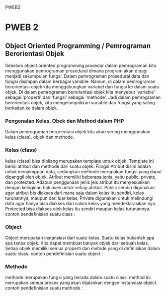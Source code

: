  P W E B 2 

<h1> PWEB 2 </h1> 
<h2> Object Oriented Programming / Pemrograman Berorientasi Objek</h2>
Sebelum object oriented programming prosedur dalam pemrograman kita menggunakan pemrograman prosedural dimana program akan dibagi menjadi sekumpulan fungsi. Dalam pemrograman prosedural data dan fungsi disimpan dalam berbagai variable. Namun, di dalam pemrograman berorientasi objek kita menggabungkan variabel dan fungsi ke dalam suatu objek. Di dalam pemrograman berorientasi objek kita menyebut 'variable' sebagai 'properti' dan 'fungsi' sebagai 'methode'. Jadi dalam pemrograman berorientasi objek, kita mengelompokkan variable dan fungsi yang saling berkaitan ke dalam objek.
 <h3>Pengenalan Kelas, Obek dan Method dalam PHP</h3>
Dalam pemrograman berorientasi objek kita akan sering menggunakan kelas (class), objek dan methode. 
<h3>Kelas (class)</h3>
kelas (class) bisa dibilang merupakan template untuk objek. Template ini berisi atribut dan methode dari suatu objek. Fungsi Atribut disini adalah untuk menyimppan data, sedangkan methode merupakan fungsi yang dapat dipanggil oleh objek. 
Atribut memiliki beberapa jenis, yaitu public, private, dan protected. Adapun penggunaan jenis jeis atribut itu menyesuaikan dengan keinginan hak ases untuk setiap atirbut. Public sendiri digunakan agar atribut bis diakses dari mana saja dalam kelas itu sendiri, kelas turunannya, maupun dari luar kelas. Private digunakan untuk melindungi data agar hanya bisa diakses dari salam kelas yang mendeklarasikan nya. Protected bisa diakses oleh kelas itu sendiri maupun kelas turunannya. 
contoh pendefinisian suatu class :


<h3>Object</h3>
Object merupakan instansiasi dari suatu kelas. Suatu kelas bukanlah apa apa tanpa objek. Kita dapat membuat banyak objek dari sebuah kelas. Setiap objek memiliki semua properti dan metode yang di definisikan dalam suatu class.
contoh pendefinisian suatu object :



<h3>Methode</h3>
methode merupakan fungsi yang berada dalam suatu class. method ini merupakan semua proses yang akan dijalankan dengan instansiasi object.
contoh pendefinisian suatu methode :


